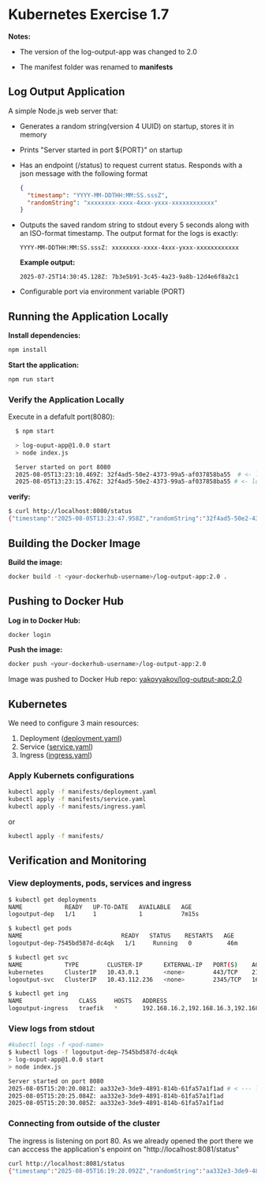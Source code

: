 # Kubernetes Exercise 1.7

**Notes:**

* The version of the log-output-app was changed to 2.0

* The manifest folder was renamed to **manifests**

## Log Output Application

A simple Node.js web server that:

* Generates a random string(version 4 UUID) on startup, stores it in memory

* Prints "Server started in port ${PORT}" on startup

* Has an endpoint (/status) to request current status. Responds with a json message with the following format

  ```json
  {
    "timestamp": "YYYY-MM-DDTHH:MM:SS.sssZ",
    "randomString": "xxxxxxxx-xxxx-4xxx-yxxx-xxxxxxxxxxxx"
  }
  ```

* Outputs the saved random string to stdout every 5 seconds along with an ISO-format timestamp. The output format for the logs is exactly:

  ```text
  YYYY-MM-DDTHH:MM:SS.sssZ: xxxxxxxx-xxxx-4xxx-yxxx-xxxxxxxxxxxx
  ```

  **Example output:**

    ```text
    2025-07-25T14:30:45.128Z: 7b3e5b91-3c45-4a23-9a8b-12d4e6f8a2c1
    ```

* Configurable port via environment variable (PORT)

## Running the Application Locally

**Install dependencies:**

  ```bash
  npm install
  ```

**Start the application:**

  ```bash
  npm run start
  ```

### Verify the Application Locally

Execute in a defafult port(8080):

  ```bash
    $ npm start 

    > log-ouput-app@1.0.0 start
    > node index.js

    Server started on port 8080
    2025-08-05T13:23:10.469Z: 32f4ad5-50e2-4373-99a5-af037858ba55  # <- logs in stdout>
    2025-08-05T13:23:15.476Z: 32f4ad5-50e2-4373-99a5-af037858ba55 # <- logs in stdout>

  ```

  **verify:**

  ```bash
  $ curl http://localhost:8080/status
  {"timestamp":"2025-08-05T13:23:47.958Z","randomString":"32f4ad5-50e2-4373-99a5-af037858ba55"}
  ```

## Building the Docker Image

**Build the image:**

  ```bash
  docker build -t <your-dockerhub-username>/log-output-app:2.0 .
  ```

## Pushing to Docker Hub

**Log in to Docker Hub:**

  ```bash
  docker login
  ```

**Push the image:**

  ```bash
  docker push <your-dockerhub-username>/log-output-app:2.0
  ```

Image was pushed to Docker Hub repo: [yakovyakov/log-output-app:2.0](https://hub.docker.com/r/yakovyakov/log-output-app/tags?name=2.0)

## Kubernetes

We need to configure 3 main resources:

1. Deployment ([deployment.yaml](./manifests/deployment.yaml))
2. Service ([service.yaml](./manifests/service.yaml))
3. Ingress ([ingress.yaml](./manifests/ingress.yaml))

### Apply Kubernets configurations

  ```bash
  kubectl apply -f manifests/deployment.yaml
  kubectl apply -f manifests/service.yaml
  kubectl apply -f manifests/ingress.yaml
  ```

  or

  ```bash
  kubectl apply -f manifests/
  ```

## Verification and Monitoring

### View deployments, pods, services and ingress

  ```bash
  $ kubectl get deployments
  NAME            READY   UP-TO-DATE   AVAILABLE   AGE
  logoutput-dep   1/1     1            1           7m15s
  
  $ kubectl get pods
  NAME                            READY   STATUS    RESTARTS   AGE
  logoutput-dep-7545bd587d-dc4qk   1/1     Running   0          46m

  $ kubectl get svc
  NAME            TYPE        CLUSTER-IP      EXTERNAL-IP   PORT(S)    AGE
  kubernetes      ClusterIP   10.43.0.1       <none>        443/TCP    21h
  logoutput-svc   ClusterIP   10.43.112.236   <none>        2345/TCP   16m  

  $ kubectl get ing
  NAME                CLASS     HOSTS   ADDRESS                                  PORTS   AGE
  logoutput-ingress   traefik   *       192.168.16.2,192.168.16.3,192.168.16.4   80      36m
  ```

### View logs from stdout

  ```bash
  #kubectl logs -f <pod-name>
  $ kubectl logs -f logoutput-dep-7545bd587d-dc4qk
  > log-ouput-app@1.0.0 start
  > node index.js

  Server started on port 8080
  2025-08-05T15:20:20.081Z: aa332e3-3de9-4891-814b-61fa57a1f1ad # < --- logs to stdout
  2025-08-05T15:20:25.084Z: aa332e3-3de9-4891-814b-61fa57a1f1ad
  2025-08-05T15:20:30.085Z: aa332e3-3de9-4891-814b-61fa57a1f1ad
  ```

### Connecting from outside of the cluster

The ingress is listening on port 80. As we already opened the port there we can acccess the application's enpoint on "http\://localhost:8081/status"

  ```bash
  curl http://localhost:8081/status
  {"timestamp":"2025-08-05T16:19:28.092Z","randomString":"aa332e3-3de9-4891-814b-61fa57a1f1ad"}
  ```
